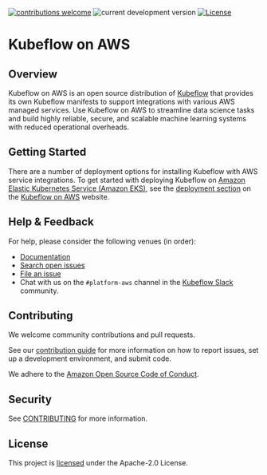 [![contributions welcome](https://img.shields.io/badge/contributions-welcome-brightgreen.svg?style=flat)](https://github.com/awslabs/kubeflow-manifests/issues)
![current development version](https://img.shields.io/badge/Kubeflow-v1.6.1-green)
[![License](https://img.shields.io/badge/License-Apache_2.0-blue.svg)](./LICENSE)
# Kubeflow on AWS

## Overview

Kubeflow on AWS is an open source distribution of [Kubeflow](https://www.kubeflow.org/) that provides its own Kubeflow manifests to support integrations with various AWS managed services. Use Kubeflow on AWS to streamline data science tasks and build highly reliable, secure, and scalable machine learning systems with reduced operational overheads.

## Getting Started

There are a number of deployment options for installing Kubeflow with AWS service integrations. To get started with deploying Kubeflow on [Amazon Elastic Kubernetes Service (Amazon EKS)](https://aws.amazon.com/eks/), see the [deployment section](https://awslabs.github.io/kubeflow-manifests/docs/deployment/) on the [Kubeflow on AWS](https://awslabs.github.io/kubeflow-manifests/) website.

## Help & Feedback

For help, please consider the following venues (in order):

* [Documentation](https://awslabs.github.io/kubeflow-manifests/docs/)
* [Search open issues](https://github.com/awslabs/kubeflow-manifests/issues)
* [File an issue](https://github.com/awslabs/kubeflow-manifests/issues/new/choose)
* Chat with us on the `#platform-aws` channel in the [Kubeflow Slack](https://www.kubeflow.org/docs/about/community/#slack) community.

## Contributing

We welcome community contributions and pull requests.

See our [contribution guide](CONTRIBUTING.md) for more information on how to
report issues, set up a development environment, and submit code.

We adhere to the [Amazon Open Source Code of Conduct](CODE_OF_CONDUCT.md#code-of-conduct).

## Security

See [CONTRIBUTING](CONTRIBUTING.md#security-issue-notifications) for more information.

## License

This project is [licensed](LICENSE) under the Apache-2.0 License.

